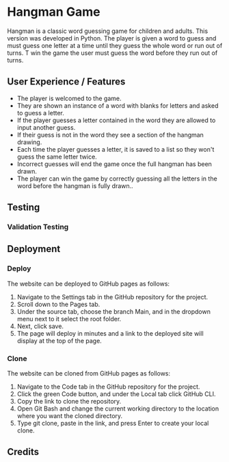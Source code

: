 # Hangman Game
Hangman is a classic word guessing game for children and adults. 
This version was developed in Python. The player is given a word to guess and must guess one letter at a time until they guess the whole word or run out of turns. T win the game the user must guess the word before they run out of turns. 

## User Experience / Features
+ The player is welcomed to the game. 
+ They are shown an instance of a word with blanks for letters and asked to guess a letter.
+ If the player guesses a letter contained in the word they are allowed to input another guess.
+ If their guess is not in the word they see a section of the hangman drawing.
+ Each time the player guesses a letter, it is saved to a list so they won't guess the same letter twice.
+ Incorrect guesses will end the game once the full hangman has been drawn.
+ The player can win the game by correctly guessing all the letters in the word before the hangman is fully drawn..

## Testing

### Validation Testing

## Deployment

### Deploy
The website can be deployed to GitHub pages as follows:

1. Navigate to the Settings tab in the GitHub repository for the project.
2. Scroll down to the Pages tab.
3. Under the source tab, choose the branch Main, and in the dropdown menu next to it select the root folder.
4. Next, click save.
5. The page will deploy in minutes and a link to the deployed site will display at the top of the page.

### Clone
The website can be cloned from GitHub pages as follows:

1. Navigate to the Code tab in the GitHub repository for the project.
2. Click the green Code button, and under the Local tab click GitHub CLI.
3. Copy the link to clone the repository.
4. Open Git Bash and change the current working directory to the location where you want the cloned directory.
5. Type git clone, paste in the link, and press Enter to create your local clone.

## Credits
